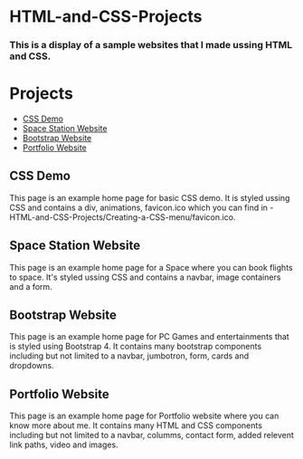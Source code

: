 <h1>HTML-and-CSS-Projects</h1>

<h3>This is a display of a sample websites that I made ussing HTML and CSS.</h3>

<h1>Projects</h1>

- [CSS Demo](basic_css_demo_1.html)
- [Space Station Website](temp_index.html)
- [Bootstrap Website](Games_for_PC.html)
- [Portfolio Website]( https://awakeningsoul.github.io/HTML-and-CSS-Projects/)

<h2>CSS Demo</h2>
This page is an example home page for basic CSS demo. It is styled ussing CSS and contains a div, animations, favicon.ico which you can find in - HTML-and-CSS-Projects/Creating-a-CSS-menu/favicon.ico.


<h2>Space Station Website</h2>
This page is an example home page for a Space where you can book flights to space. It's styled ussing CSS and contains a navbar, image containers and a form.

<h2>Bootstrap Website</h2>
This page is an example home page for PC Games and entertainments that is styled using Bootstrap 4. It contains many bootstrap components including but not limited to a navbar, jumbotron, form, cards and dropdowns.

<h2>Portfolio Website</h2>
This page is an example home page for Portfolio website where you can know more about me. It contains many HTML and CSS components including but not limited to a navbar, columms, contact form, added relevent link paths, video and images.
